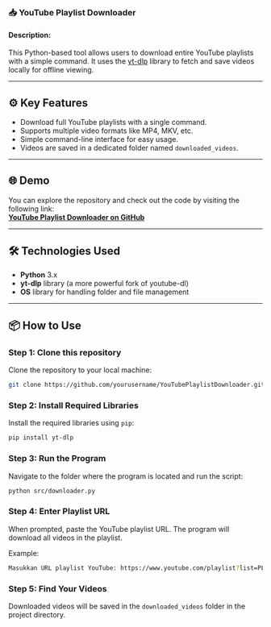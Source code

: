### 📥 **YouTube Playlist Downloader**

#### **Description:**
This Python-based tool allows users to download entire YouTube playlists with a simple command. It uses the [yt-dlp](https://github.com/yt-dlp/yt-dlp) library to fetch and save videos locally for offline viewing.

---

## ⚙️ **Key Features**
- Download full YouTube playlists with a single command.
- Supports multiple video formats like MP4, MKV, etc.
- Simple command-line interface for easy usage.
- Videos are saved in a dedicated folder named `downloaded_videos`.

---

## 🌐 **Demo**
You can explore the repository and check out the code by visiting the following link:  
[**YouTube Playlist Downloader on GitHub**](https://github.com/yourusername/YouTubePlaylistDownloader)

---

## 🛠 **Technologies Used**
- **Python** 3.x
- **yt-dlp** library (a more powerful fork of youtube-dl)
- **OS** library for handling folder and file management

---

## 📦 **How to Use**

### Step 1: Clone this repository
Clone the repository to your local machine:

```bash
git clone https://github.com/yourusername/YouTubePlaylistDownloader.git
```

### Step 2: Install Required Libraries
Install the required libraries using `pip`:

```bash
pip install yt-dlp
```

### Step 3: Run the Program
Navigate to the folder where the program is located and run the script:

```bash
python src/downloader.py
```

### Step 4: Enter Playlist URL
When prompted, paste the YouTube playlist URL. The program will download all videos in the playlist.

Example:
```bash
Masukkan URL playlist YouTube: https://www.youtube.com/playlist?list=PL1234567890abcdef
```

### Step 5: Find Your Videos
Downloaded videos will be saved in the `downloaded_videos` folder in the project directory.
